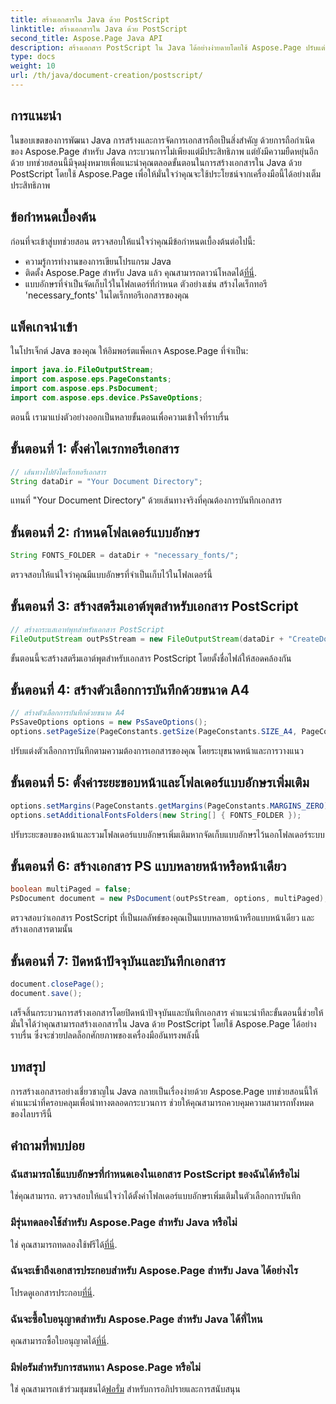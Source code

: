 ```yaml
---
title: สร้างเอกสารใน Java ด้วย PostScript
linktitle: สร้างเอกสารใน Java ด้วย PostScript
second_title: Aspose.Page Java API
description: สร้างเอกสาร PostScript ใน Java ได้อย่างง่ายดายโดยใช้ Aspose.Page ปรับแต่งขนาดหน้า ระยะขอบ และแบบอักษร ลองทดลองใช้ฟรีทันที!
type: docs
weight: 10
url: /th/java/document-creation/postscript/
---
```

## การแนะนำ
ในขอบเขตของการพัฒนา Java การสร้างและการจัดการเอกสารถือเป็นสิ่งสำคัญ ด้วยการถือกำเนิดของ Aspose.Page สำหรับ Java กระบวนการไม่เพียงแต่มีประสิทธิภาพ แต่ยังมีความยืดหยุ่นอีกด้วย บทช่วยสอนนี้มีจุดมุ่งหมายเพื่อแนะนำคุณตลอดขั้นตอนในการสร้างเอกสารใน Java ด้วย PostScript โดยใช้ Aspose.Page เพื่อให้มั่นใจว่าคุณจะใช้ประโยชน์จากเครื่องมือนี้ได้อย่างเต็มประสิทธิภาพ
## ข้อกำหนดเบื้องต้น
ก่อนที่จะเข้าสู่บทช่วยสอน ตรวจสอบให้แน่ใจว่าคุณมีข้อกำหนดเบื้องต้นต่อไปนี้:
- ความรู้การทำงานของการเขียนโปรแกรม Java
-  ติดตั้ง Aspose.Page สำหรับ Java แล้ว คุณสามารถดาวน์โหลดได้[ที่นี่](https://releases.aspose.com/page/java/).
- แบบอักษรที่จำเป็นจัดเก็บไว้ในโฟลเดอร์ที่กำหนด ตัวอย่างเช่น สร้างไดเร็กทอรี 'necessary_fonts' ในไดเร็กทอรีเอกสารของคุณ
## แพ็คเกจนำเข้า
ในโปรเจ็กต์ Java ของคุณ ให้อิมพอร์ตแพ็คเกจ Aspose.Page ที่จำเป็น:
```java
import java.io.FileOutputStream;
import com.aspose.eps.PageConstants;
import com.aspose.eps.PsDocument;
import com.aspose.eps.device.PsSaveOptions;

```
ตอนนี้ เรามาแบ่งตัวอย่างออกเป็นหลายขั้นตอนเพื่อความเข้าใจที่ราบรื่น
## ขั้นตอนที่ 1: ตั้งค่าไดเรกทอรีเอกสาร
```java
// เส้นทางไปยังไดเร็กทอรีเอกสาร
String dataDir = "Your Document Directory";
```
แทนที่ "Your Document Directory" ด้วยเส้นทางจริงที่คุณต้องการบันทึกเอกสาร
## ขั้นตอนที่ 2: กำหนดโฟลเดอร์แบบอักษร
```java
String FONTS_FOLDER = dataDir + "necessary_fonts/";
```
ตรวจสอบให้แน่ใจว่าคุณมีแบบอักษรที่จำเป็นเก็บไว้ในโฟลเดอร์นี้
## ขั้นตอนที่ 3: สร้างสตรีมเอาต์พุตสำหรับเอกสาร PostScript
```java
// สร้างกระแสเอาท์พุทสำหรับเอกสาร PostScript
FileOutputStream outPsStream = new FileOutputStream(dataDir + "CreateDocument_outPS.ps");
```
ขั้นตอนนี้จะสร้างสตรีมเอาต์พุตสำหรับเอกสาร PostScript โดยตั้งชื่อไฟล์ให้สอดคล้องกัน
## ขั้นตอนที่ 4: สร้างตัวเลือกการบันทึกด้วยขนาด A4
```java
// สร้างตัวเลือกการบันทึกด้วยขนาด A4
PsSaveOptions options = new PsSaveOptions();
options.setPageSize(PageConstants.getSize(PageConstants.SIZE_A4, PageConstants.ORIENTATION_PORTRAIT));
```
ปรับแต่งตัวเลือกการบันทึกตามความต้องการเอกสารของคุณ โดยระบุขนาดหน้าและการวางแนว
## ขั้นตอนที่ 5: ตั้งค่าระยะขอบหน้าและโฟลเดอร์แบบอักษรเพิ่มเติม
```java
options.setMargins(PageConstants.getMargins(PageConstants.MARGINS_ZERO));
options.setAdditionalFontsFolders(new String[] { FONTS_FOLDER });
```
ปรับระยะขอบของหน้าและรวมโฟลเดอร์แบบอักษรเพิ่มเติมหากจัดเก็บแบบอักษรไว้นอกโฟลเดอร์ระบบ
## ขั้นตอนที่ 6: สร้างเอกสาร PS แบบหลายหน้าหรือหน้าเดียว
```java
boolean multiPaged = false;
PsDocument document = new PsDocument(outPsStream, options, multiPaged);
```
ตรวจสอบว่าเอกสาร PostScript ที่เป็นผลลัพธ์ของคุณเป็นแบบหลายหน้าหรือแบบหน้าเดียว และสร้างเอกสารตามนั้น
## ขั้นตอนที่ 7: ปิดหน้าปัจจุบันและบันทึกเอกสาร
```java
document.closePage();
document.save();
```
เสร็จสิ้นกระบวนการสร้างเอกสารโดยปิดหน้าปัจจุบันและบันทึกเอกสาร
คำแนะนำทีละขั้นตอนนี้ช่วยให้มั่นใจได้ว่าคุณสามารถสร้างเอกสารใน Java ด้วย PostScript โดยใช้ Aspose.Page ได้อย่างราบรื่น ซึ่งจะช่วยปลดล็อกศักยภาพของเครื่องมืออันทรงพลังนี้
## บทสรุป
การสร้างเอกสารอย่างเชี่ยวชาญใน Java กลายเป็นเรื่องง่ายด้วย Aspose.Page บทช่วยสอนนี้ให้คำแนะนำที่ครอบคลุมเพื่อนำทางตลอดกระบวนการ ช่วยให้คุณสามารถควบคุมความสามารถทั้งหมดของไลบรารีนี้
## คำถามที่พบบ่อย
### ฉันสามารถใช้แบบอักษรที่กำหนดเองในเอกสาร PostScript ของฉันได้หรือไม่
ใช่คุณสามารถ. ตรวจสอบให้แน่ใจว่าได้ตั้งค่าโฟลเดอร์แบบอักษรเพิ่มเติมในตัวเลือกการบันทึก
### มีรุ่นทดลองใช้สำหรับ Aspose.Page สำหรับ Java หรือไม่
 ใช่ คุณสามารถทดลองใช้ฟรีได้[ที่นี่](https://releases.aspose.com/).
### ฉันจะเข้าถึงเอกสารประกอบสำหรับ Aspose.Page สำหรับ Java ได้อย่างไร
 โปรดดูเอกสารประกอบ[ที่นี่](https://reference.aspose.com/page/java/).
### ฉันจะซื้อใบอนุญาตสำหรับ Aspose.Page สำหรับ Java ได้ที่ไหน
 คุณสามารถซื้อใบอนุญาตได้[ที่นี่](https://purchase.aspose.com/buy).
### มีฟอรัมสำหรับการสนทนา Aspose.Page หรือไม่
 ใช่ คุณสามารถเข้าร่วมชุมชนได้[ฟอรั่ม](https://forum.aspose.com/c/page/39) สำหรับการอภิปรายและการสนับสนุน